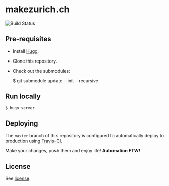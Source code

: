 # makezurich.ch

![Build Status](https://github.com/make-zurich/website/workflows/Build%20website/badge.svg)

## Pre-requisites

* Install [Hugo](https://gohugo.io/getting-started/installing/).
* Clone this repository.
* Check out the submodules:

    $ git submodule update --init --recursive

## Run locally

    $ hugo server

## Deploying

The `master` branch of this repository is configured to automatically deploy to production using [Travis-CI](https://travis-ci.org).

Make your changes, push them and enjoy life! **Automation FTW!**

## License

See [license](LICENSE).

